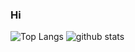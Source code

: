 
### Hi

![Top Langs](https://github-readme-stats.vercel.app/api/top-langs/?username=ereicha&hide=html)
![github stats](https://github-readme-stats.vercel.app/api?username=ereicha&show_icons=true&count_private=true&line_height=33)

